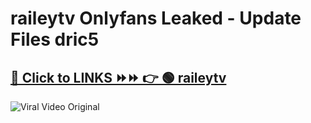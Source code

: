 
 # raileytv Onlyfans Leaked - Update Files dric5

## <h2><a href="https://clipsfans.com/raileytv&ref=git">🔗 Click to LINKS ⏩⏩ 👉 🟢 raileytv </a></h2>

<a href="https://clipsfans.com/raileytv&ref=git" rel="nofollow" data-target="animated-image.originalLink"><img src="https://i.ibb.co.com/xMMVF88/686577567.gif" alt="Viral Video Original" style="max-width: 100%; display: inline-block;" data-target="animated-image.originalImage"></a>

